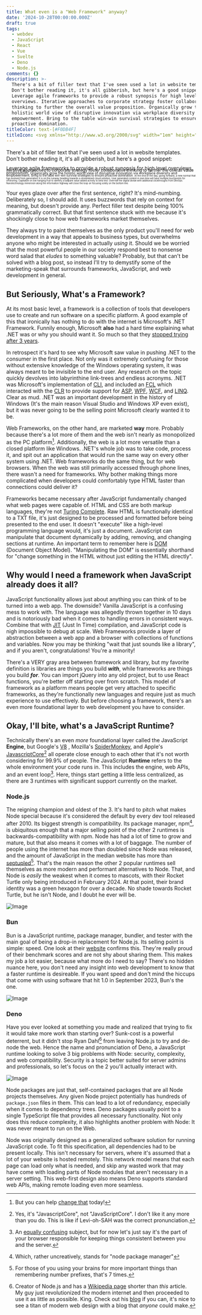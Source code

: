```yaml
---
title: What even is a "Web Framework" anyway?
date: '2024-10-28T00:00:00.000Z'
draft: true
tags:
  - webdev
  - JavaScript
  - React
  - Vue
  - Svelte
  - Deno
  - Node.js
comments: {}
description: >-
  There's a bit of filler text that I've seen used a lot in website templates.
  Don't bother reading it, it's all gibberish, but here's a good snippet:
  Leverage agile frameworks to provide a robust synopsis for high level
  overviews. Iterative approaches to corporate strategy foster collaborative
  thinking to further the overall value proposition. Organically grow the
  holistic world view of disruptive innovation via workplace diversity and
  empowerment. Bring to the table win-win survival strategies to ensure
  proactive domination.
titleColor: text-[#F0DB4F]
titleIcon: <svg xmlns="http://www.w3.org/2000/svg" width="1em" height="1em" viewBox="0 0 128 128"><path fill="currentColor" d="M2 1v125h125V1zm66.119 106.513c-1.845 3.749-5.367 6.212-9.448 7.401c-6.271 1.44-12.269.619-16.731-2.059c-2.986-1.832-5.318-4.652-6.901-7.901l9.52-5.83c.083.035.333.487.667 1.071c1.214 2.034 2.261 3.474 4.319 4.485c2.022.69 6.461 1.131 8.175-2.427c1.047-1.81.714-7.628.714-14.065C58.433 78.073 58.48 68 58.48 58h11.709c0 11 .06 21.418 0 32.152c.025 6.58.596 12.446-2.07 17.361m48.574-3.308c-4.07 13.922-26.762 14.374-35.83 5.176c-1.916-2.165-3.117-3.296-4.26-5.795c4.819-2.772 4.819-2.772 9.508-5.485c2.547 3.915 4.902 6.068 9.139 6.949c5.748.702 11.531-1.273 10.234-7.378c-1.333-4.986-11.77-6.199-18.873-11.531c-7.211-4.843-8.901-16.611-2.975-23.335c1.975-2.487 5.343-4.343 8.877-5.235l3.688-.477c7.081-.143 11.507 1.727 14.756 5.355c.904.916 1.642 1.904 3.022 4.045c-3.772 2.404-3.76 2.381-9.163 5.879c-1.154-2.486-3.069-4.046-5.093-4.724c-3.142-.952-7.104.083-7.926 3.403c-.285 1.023-.226 1.975.227 3.665c1.273 2.903 5.545 4.165 9.377 5.926c11.031 4.474 14.756 9.271 15.672 14.981c.882 4.916-.213 8.105-.38 8.581"/></svg>
---
```


There's a bit of filler text that I've seen used a lot in website templates. Don't bother reading it, it's all gibberish, but here's a good snippet:

<p style='font-size: small; line-height: 50%'>Leverage agile frameworks to provide a robust synopsis for high level overviews. <span style='font-size: smaller'>Iterative approaches to corporate strategy foster collaborative thinking to further the overall value proposition. <span style='font-size: smaller'>Organically grow the holistic world view of disruptive innovation via workplace diversity and empowerment. <span style='font-size: smaller'>Bring to the table win-win survival strategies to ensure proactive domination. <span style='font-size: smaller'>At the end of the day, going forward, a new normal that has evolved from generation X is on the runway heading towards a streamlined cloud solution. <span style='font-size: smaller'>User generated content in real-time will have multiple touchpoints for offshoring. Capitalize on low hanging fruit to identify a ballpark value added activity to beta test. Override the digital divide with additional clickthroughs from DevOps. Nanotechnology immersion along the information highway will close the loop on focusing solely on the bottom line.</span></span></span></span></span></p>

Your eyes glaze over after the first sentence, right? It's mind-numbing. Deliberately so, I should add. It uses buzzwords that rely on context for meaning, but doesn't provide any. Perfect filler text despite being 100% grammatically correct. But that first sentence stuck with me because it's shockingly close to how web frameworks market themselves.

They always try to paint themselves as the only product you'll need for web development in a way that appeals to business types, but overwhelms anyone who might be interested in actually _using_ it. Should we be worried that the most powerful people in our society respond best to nonsense word salad that _eludes_ to something valuable? Probably, but that can't be solved with a blog post, so instead I'll try to demystify some of the marketing-speak that surrounds frameworks, JavaScript, and web development in general.

## But Seriously, What's a Framework?

At its most basic level, a framework is a collection of tools that developers use to create and run software on a specific platform. A good example of this that ironically has nothing to do with the internet is Microsoft's .NET Framework. Funnily enough, Microsoft **also** had a hard time explaining what .NET was or why you should want it. So much so that they [stopped trying after 3 years](https://en.wikipedia.org/wiki/Microsoft_.NET_strategy).

In retrospect it's hard to see why Microsoft saw value in pushing .NET to the consumer in the first place. Not only was it extremely confusing for those without extensive knowledge of the Windows operating system, it was always meant to be invisible to the end user. Any research on the topic quickly devolves into labyrinthine link-trees and endless acronyms. .NET was Microsoft's implementation of [CLI](https://en.wikipedia.org/wiki/Common_Language_Infrastructure), and included an [FCL](https://en.wikipedia.org/wiki/Framework_Class_Library) which interacted with the [CLR](https://en.wikipedia.org/wiki/Common_Language_Runtime) to provide support for [ASP](https://en.wikipedia.org/wiki/ASP.NET), [WPF](https://en.wikipedia.org/wiki/Windows_Presentation_Foundation), [WCF](https://en.wikipedia.org/wiki/Windows_Communication_Foundation), and [LINQ](https://en.wikipedia.org/wiki/Language_Integrated_Query). Clear as mud. .NET was an important development in the history of Windows (It's the main reason Visual Studio and Windows XP even exist), but it was never going to be the selling point Microsoft clearly wanted it to be.

Web Frameworks, on the other hand, are marketed **way** more. Probably because there's a lot more of them and the web isn't nearly as monopolized as the PC platform[^1]. Additionally, the web is a lot more versatile than a closed platform like Windows. .NET's whole job was to take code, process it, and spit out an application that would run the same way on every other system using .NET. Web frameworks do the same thing, but for web browsers. When the web was still primarily accessed through phone lines, there wasn't a need for frameworks. Why bother making things more complicated when developers could comfortably type HTML faster than connections could deliver it?

Frameworks became necessary after JavaScript fundamentally changed what web pages were capable of. HTML and CSS are both markup languages, they're not [Turing Complete](https://en.wikipedia.org/wiki/Turing_machine). Raw HTML is functionally identical to a TXT file, it's just designed to be processed and formatted before being presented to the end user. It doesn't "execute" like a high-level programming language would, it's just a document. JavaScript can manipulate that document dynamically by adding, removing, and changing sections at runtime. An important term to remember here is [DOM](https://en.wikipedia.org/wiki/Document_Object_Model) (Document Object Model). "Manipulating the DOM" is essentially shorthand for "change something in the HTML without just editing the HTML directly".

## Why would I need a framework when JavaScript already does it all?

JavaScript functionality allows just about anything you can think of to be turned into a web app. The downside? Vanilla JavaScript is a confusing mess to work with. The language was allegedly thrown together in 10 days and is notoriously bad when it comes to handling errors in consistent ways. Combine that with [JIT](https://en.wikipedia.org/wiki/Just-in-time_compilation) (Just In Time) compilation, and JavaScript code is nigh impossible to debug at scale. Web Frameworks provide a layer of abstraction between a web app and a browser with collections of functions and variables. Now you may be thinking "wait that just sounds like a library", and if you aren't, congratulations! You're a minority!

There's a VERY gray area between framework and library, but my favorite definition is libraries are things you build _**with**_, while frameworks are things you build _**for**_. You can import jQuery into any old project, but to use React functions, you're better off starting over from scratch. This model of framework as a platform means people get very attached to specific frameworks, as they're functionally new languages and require just as much experience to use effectively. But before choosing a framework, there's an even more foundational layer to web development you have to consider.

## Okay, I'll bite, what's a JavaScript Runtime?

Technically there's an even _more_ foundational layer called the JavaScript **Engine**, but Google's [V8](https://v8.dev/) , Mozilla's [SpiderMonkey](https://spidermonkey.dev/), and Apple's [JavascriptCore](https://developer.apple.com/documentation/javascriptcore)[^?] all operate close enough to each other that it's not worth considering for 99.9% of people. The JavaScript **Runtime** refers to the whole environment your code runs in. This includes the engine, web APIs, and an event loop[^2]. Here, things start getting a little less centralized, as there are 3 runtimes with significant support currently on the market.

### Node.js

The reigning champion and oldest of the 3. It's hard to pitch what makes Node special because it's considered the default by every dev tool released after 2010. Its biggest strength is compatibility. Its package manager, npm[^3], is ubiquitous enough that a major selling point of the other 2 runtimes is backwards-compatibility with npm. Node has had a lot of time to grow and mature, but that also means it comes with a lot of baggage. The number of people using the internet has more than doubled since Node was released, and the amount of JavaScript in the median website has more than [septupled](https://httparchive.org/reports/state-of-javascript#bytesJs)[^4]. That's the main reason the other 2 popular runtimes sell themselves as more modern and performant alternatives to Node. That, and Node is _easily_ the weakest when it comes to mascots, with their Rocket Turtle only being introduced in February 2024. At that point, their brand identity was a green hexagon for over a decade. No shade towards Rocket Turtle, but he isn't Node, and I doubt he ever will be.

![Image](/uploads/node.js_mascot.png "Rad dude, probably too rad to be the face of such a monolithic pillar of the web")

### Bun

Bun is a JavaScript runtime, package manager, bundler, and tester with the main goal of being a drop-in replacement for Node.js. Its selling point is simple: speed. One look at their [website](https://bun.sh/) confirms this. They're really proud of their benchmark scores and are not shy about sharing them. This makes my job a lot easier, because what more do I need to say? There's no hidden nuance here, you don't need any insight into web development to know that a faster runtime is desireable. If you want speed and don't mind the hiccups that come with using software that hit 1.0 in September 2023, Bun's the one.

![Image](/uploads/bun-logo.svg "They do a lot of branding based around Bun as in Dumpling, and it works in the context of a JavaScript Bundler, but they occasionally reference Bun as an abbreviation for Bunny. That's the kind of flexibility you need to stand a chance against Node.")

### Deno

Have you ever looked at something you made and realized that trying to fix it would take more work than starting over? Sunk-cost is a powerful deterrent, but it didn't stop Ryan Dahl[^5] from leaving Node.js to try and de-node the web. Hence the name and pronunciation of Deno, a JavaScript runtime looking to solve 3 big problems with Node: security, complexity, and web compatibility. Security is a topic better suited for server admins and professionals, so let's focus on the 2 you'll actually interact with.

![Image](/uploads/heaviest-in-the-universe-node-modules.png "This one folder is probably the reason .gitignore even exists")

Node packages are just that, self-contained packages that are all Node projects themselves. Any given Node project potentially has hundreds of `package.json` files in them. This can lead to a lot of redundancy, especially when it comes to dependency trees. Deno packages usually point to a single TypeScript file that provides all necessary functionality. Not only does this reduce complexity, it also highlights another problem with Node: It was never meant to run on the Web.

Node was originally designed as a generalized software solution for running JavaScript code. To fit this specification, all dependencies had to be present locally. This isn't necessary for servers, where it's assumed that a lot of your website is hosted remotely. This network model means that each page can load only what is needed, and skip any wasted work that may have come with loading parts of Node modules that aren't necessary in a server setting. This web-first design also means Deno supports standard web APIs, making remote loading even more seamless. 

[^?]: Yes, it's "JavascriptCore", not "JavaScriptCore". I don't like it any more than you do. This is like if Levi-oh-SAH was the correct pronunciation.

[^1]: But you can help [change that](https://www.wheelsbot.dev/posts/arch-linux-install-guide/) today!

[^2]: An [equally confusing](https://youtu.be/8aGhZQkoFbQ) subject, but for now let's just say it's the part of your browser responsible for keeping things consistent between you and the server.

[^3]: Which, rather uncreatively, stands for "node package manager"

[^4]: For those of you using your brains for more important things than remembering number prefixes, that's 7 times.

[^5]: Creator of Node.js and has a [Wikipedia page](https://en.wikipedia.org/wiki/Ryan_Dahl) shorter than _this_ article. My guy just revolutionized the modern internet and then proceeded to use it as little as possible. King. Check out his [blog](https://tinyclouds.org/) if you can, it's nice to see a titan of modern web design with a blog that _anyone_ could make.
